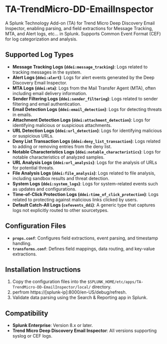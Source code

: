 # TA-TrendMicro-DD-EmailInspector
A Splunk Technology Add-on (TA) for Trend Micro Deep Discovery Email Inspector, enabling parsing, and field extractions for Message Tracking, MTA, and Alert logs, etc... in Splunk. Supports Common Event Format (CEF) for log categorization and analysis.

## Supported Log Types

- **Message Tracking Logs (`ddei:message_tracking`)**: Logs related to tracking messages in the system.
- **Alert Logs (`ddei:alert`)**: Logs for alert events generated by the Deep Discovery Email Inspector.
- **MTA Logs (`ddei:mta`)**: Logs from the Mail Transfer Agent (MTA), often including email delivery information.
- **Sender Filtering Logs (`ddei:sender_filtering`)**: Logs related to sender filtering and email authentication.
- **Email Detection Logs (`ddei:email_detection`)**: Logs for detecting threats in emails.
- **Attachment Detection Logs (`ddei:attachment_detection`)**: Logs for identifying malicious or suspicious attachments.
- **URL Detection Logs (`ddei:url_detection`)**: Logs for identifying malicious or suspicious URLs.
- **Deny List Transaction Logs (`ddei:deny_list_transaction`)**: Logs related to adding or removing entries from the deny list.
- **Notable Characteristics Logs (`ddei:notable_characteristics`)**: Logs for notable characteristics of analyzed samples.
- **URL Analysis Logs (`ddei:url_analysis`)**: Logs for the analysis of URLs for potential threats.
- **File Analysis Logs (`ddei:file_analysis`)**: Logs related to file analysis, including sandbox results and threat detection.
- **System Logs (`ddei:system_logs`)**: Logs for system-related events such as updates and configurations.
- **Time-of-Click Protection Logs (`ddei:time_of_click_protection`)**: Logs related to protecting against malicious links clicked by users.
- **Default Catch-All Logs (`cefevents_ddi`)**: A generic type that captures logs not explicitly routed to other sourcetypes.

## Configuration Files

- **`props.conf`**: Configures field extractions, event parsing, and timestamp handling.
- **`transforms.conf`**: Defines field mappings, data routing, and key-value extractions.

## Installation Instructions

1. Copy the configuration files into the `$SPLUNK_HOME/etc/apps/TA-TrendMicro-DD-EmailInspector/local/` directory.
2. perfrom https://[splunk-ip]:8000/en-US/debug/refresh.
3. Validate data parsing using the Search & Reporting app in Splunk.

## Compatibility
- **Splunk Enterprise**: Version 8.x or later.
- **Trend Micro Deep Discovery Email Inspector**: All versions supporting syslog or CEF logs.
